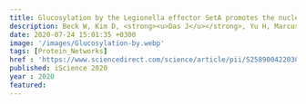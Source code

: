 ```yaml
---
title: Glucosylation by the Legionella effector SetA promotes the nuclear localization of the transcription factor TFEB
description: Beck W, Kim D, <strong><u>Das J</u></strong>, Yu H, Marcus B, Smolka M, Mao Y
date: 2020-07-24 15:01:35 +0300
image: '/images/Glucosylation-by.webp'
tags: [Protein_Networks]
href : 'https://www.sciencedirect.com/science/article/pii/S2589004220304879?via%3Dihub'
published: iScience 2020
year : 2020
featured:
---
```

